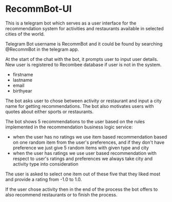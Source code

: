 # RecommBot-UI

This is a telegram bot which serves as a user interface for the recommendation system for activities and restaurants available in selected cities of the world.

Telegram Bot username is RecommBot and it could be found by searching @RecommBot in the telegram app.

At the start of the chat with the bot, it prompts user to input user details. New user is registered to Recombee database if user is not in the system. 
- firstname
- lastname
- email
- birthyear

The bot asks user to chose between activity or restaurant and input a city name for getting recommendations.
The bot also motivates users with quotes about either sports or restaurants.

The bot shows 5 recommendations to the user based on the rules implemented in the recommendation business logic service:
- when the user has no ratings we use item based recommendation based on one random item from the user's preferences, and if they don't have preference we just give 5 random items with given type and city
- when the user has ratings we use user based recommendation with respect to user's ratings and preferences
we always take city and activity type into consideration

The user is asked to select one item out of these five that they liked most and provide a rating from -1.0 to 1.0.

If the user chose activity then in the end of the process the bot offers to also recommend restaurants or to finish the process.










